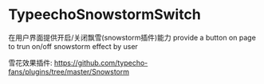# TypeechoSnowstormSwitch
在用户界面提供开启/关闭飘雪(snowstorm插件)能力
provide a button on page to trun on/off snowstorm effect by user

雪花效果插件: https://github.com/typecho-fans/plugins/tree/master/Snowstorm
